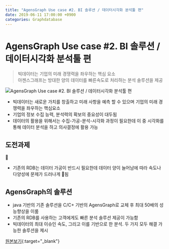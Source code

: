 ```yaml
---
title: "AgensGraph Use case #2. BI 솔루션 / 데이터시각화 분석툴 편"
date: 2019-06-11 17:00:00 +0900
categories: Graphdatabase
---
```


# AgensGraph Use case #2. BI 솔루션 / 데이터시각화 분석툴 편


> 빅데이터는 기업의 미래 경쟁력을 좌우하는 핵심 요소  
> 아젠스그래프는 방대한 양의 데이터를 빠른속도로 처리하는 분석 솔루션을 제공  


 ![AgensGraph Use case #2. BI 솔루션 / 데이터시각화 분석툴 편](https://blogfiles.pstatic.net/MjAxNzExMzBfMjE1/MDAxNTEyMDE1OTI4MzQ0.V1DT6WJlhDSO7CdRef1_8C8uxFWr1DpJv6teXAw_RKog.YGgawHb-T11Isqtw3CsZFtqjHIYo_mWRVkWF6Ed8oDgg.JPEG.bitnine9/1130_blog_naver.jpg)


- 빅데이터는 새로운 가치를 창출하고 미래 사항을 예측 할 수 있으며 기업의 미래 경쟁력을 좌우하는 핵심요소
- 기업의 정보 수집 능력, 분석력의 확보의 중요성이 대두됨
- 데이터의 활용을 위해서는 수집-가공-분석-시각화 과정이 필요한데 이 중 시각화를 통해 데이터 분석을 하고 의사결정에 활용 가능


## 도전과제

- 기존의 RDB는 데이터 가공이 반드시 필요한데 데이터 양이 늘어남에 따라 속도나 다양성에 문제가 드러나게 됨 


## AgensGraph의 솔루션 

- java 기반의 기존 솔루션을 C/C+ 기반의 AgensGraph로 교체 후 최대 50배의 성능향상을 이룸
- 기존의 RDB를 사용하는 고객에게도 빠른 분석 솔루션 제공이 가능함
- 빅데이터의 최대 이슈인 속도, 그리고 이를 기반으로 한 분석. 두 가지 모두 해결 가능한 솔루션을 제시


[원본보기](https://blog.naver.com/bitnine9/221146834912){:target="_blank"}


